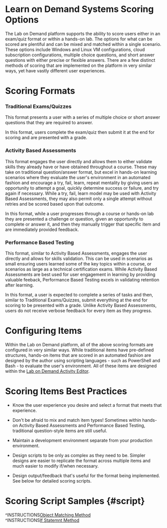 # **Learn on Demand Systems Scoring Options**

The Lab on Demand platform supports the ability to score users either in an exam/quiz format or within a hands-on lab. The options for what can be scored are plentiful and can be mixed and matched within a single scenario. These options include Windows and Linux VM configurations, cloud subscription configurations, multiple choice questions, and short answer questions with either precise or flexible answers. There are a few distinct methods of scoring that are implemented on the platform in very similar ways, yet have vastly different user experiences.

# Scoring Formats

### Traditional Exams/Quizzes

This format presents a user with a series of multiple choice or short answer questions that they are required to answer. 

In this format, users complete the exam/quiz then submit it at the end for scoring and are presented with a grade.

### Activity Based Assessments

This format engages the user directly and allows them to either validate skills they already have or have obtained throughout a course. These may take on traditional question/answer format, but excel in hands-on learning scenarios where they evaluate the user's environment in an automated fashion and encourage a try, fail, learn, repeat mentality by giving users an opportunity to attempt a goal, quickly determine success or failure, and try again if necessary. While a try, fail, learn model may be used with Activity Based Assessments, they may also permit only a single attempt without retries and be scored based upon that outcome.

In this format, while a user progresses through a course or hands-on lab they are presented a challenge or question, given an opportunity to complete or answer it, and then they manually trigger that specific item and are immediately provided feedback.

### Performance Based Testing

This format, similar to Activity Based Assessments, engages the user directly and allows for skills validation. This can be used in scenarios as small ensuring users learned some of the key topics within a course, or scenarios as large as a technical certification exams. While Activity Based Assessments are best used for user engagement in learning by providing valuable feeback, Performance Based Testing excels in validating retention after learning.

In this format, a user is expected to complete a series of tasks and then, similar to Traditional Exams/Quizzes, submit everything at the end for scoring to be presented with a grade. Unlike Activity Based Assessments, users do not receive verbose feedback for every item as they progress.

# Configuring Items

Within the Lab on Demand platform, all of the above scoring formats are configured in very similar ways. While traditional items have pre-defined structures, hands-on items that are scored in an automated fashion are designed by the author using scripting languages - such as PowerShell and Bash - to evaluate the user's environment. All of these items are designed within the [Lab on Demand Activity Editor](https://docs.learnondemandsystems.com/lod/activities.md).

# Scoring Items Best Practices

- Know the user experience you desire and select a format that meets that experience.

- Don't be afraid to mix and match item types! Sometimes within hands-on Activity Based Assessments and Performance Based Testing, traditional question-style items are still useful.

- Maintain a development environment separate from your production environment.

- Design scripts to be only as complex as they need to be. Simpler designs are easier to replicate the format across multiple items and much easier to modify if/when necessary.

- Design output/feedback that's useful for the format being implemented. See below for detailed scoring scripts.

# Scoring Script Samples {#script}

^INSTRUCTIONS[Object Matching Method](./object-match.md)  
^INSTRUCTIONS[If Statemnt Method](./if-statement.md)  
